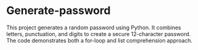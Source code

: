 # Generate-password
This project generates a random password using Python. It combines letters, punctuation, and digits to create a secure 12-character password. The code demonstrates both a for-loop and list comprehension approach.
